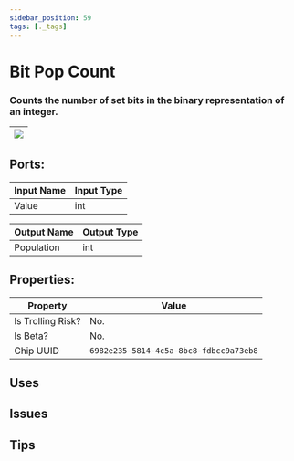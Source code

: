 ```yaml
---
sidebar_position: 59
tags: [._tags]
---
```


# Bit Pop Count


### Counts the number of set bits in the binary representation of an integer.

| ![](https://images-ext-2.discordapp.net/external/MPmIaQzlEPmgGWlgi-WxBBXt0Bjv_zWPkg1y1f_sy3s/https/www.recroomcircuits.com/image/circuit/absolute-value?width=206&height=108) |
|-----|

## Ports:

| Input Name | Input Type |
|-----------|-----------|
| Value | int |

| Output Name | Output Type |
|-----------|-----------|
| Population | int |

## Properties:

| Property  | Value |
|-------------------|-----------|
| Is Trolling Risk? | No. |
| Is Beta? | No. |
| Chip UUID | `6982e235-5814-4c5a-8bc8-fdbcc9a73eb8` |

## Uses

## Issues

## Tips